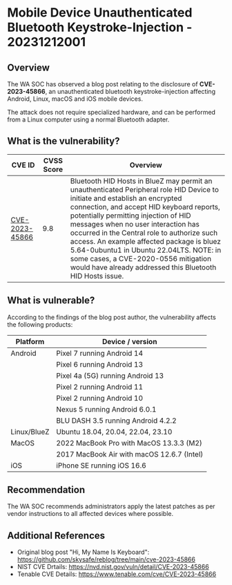 # Mobile Device Unauthenticated Bluetooth Keystroke-Injection - 20231212001

## Overview

The WA SOC has observed a blog post relating to the disclosure of **CVE-2023-45866**, an unauthenticated bluetooth keystroke-injection affecting Android, Linux, macOS and iOS mobile devices.

The attack does not require specialized hardware, and can be performed from a Linux computer using a normal Bluetooth adapter.


## What is the vulnerability?

| CVE ID | CVSS Score | Overview |
| --- | --- | --- | 
| [CVE-2023-45866](https://www.cve.org/CVERecord?id=CVE-2023-45866) | 9.8 | Bluetooth HID Hosts in BlueZ may permit an unauthenticated Peripheral role HID Device to initiate and establish an encrypted connection, and accept HID keyboard reports, potentially permitting injection of HID messages when no user interaction has occurred in the Central role to authorize such access. An example affected package is bluez 5.64-0ubuntu1 in Ubuntu 22.04LTS. NOTE: in some cases, a CVE-2020-0556 mitigation would have already addressed this Bluetooth HID Hosts issue. | 

## What is vulnerable?

According to the findings of the blog post author, the vulnerability affects the following products:

| Platform | Device / version | 
| --- | --- | 
| Android | Pixel 7 running Android 14 |
| | Pixel 6 running Android 13 |
| | Pixel 4a (5G) running Android 13 |
| | Pixel 2 running Android 11 |
| | Pixel 2 running Android 10 |
| | Nexus 5 running Android 6.0.1 |
| | BLU DASH 3.5 running Android 4.2.2 |
| Linux/BlueZ | Ubuntu 18.04, 20.04, 22.04, 23.10 |
| MacOS | 2022 MacBook Pro with MacOS 13.3.3 (M2) |
| | 2017 MacBook Air with macOS 12.6.7 (Intel) |
| iOS | iPhone SE running iOS 16.6 |

## Recommendation

The WA SOC recommends administrators apply the latest patches as per vendor instructions to all affected devices where possible.

## Additional References

- Original blog post "Hi, My Name Is Keyboard": <https://github.com/skysafe/reblog/tree/main/cve-2023-45866>
- NIST CVE Drtails: <https://nvd.nist.gov/vuln/detail/CVE-2023-45866>
- Tenable CVE Details: <https://www.tenable.com/cve/CVE-2023-45866>
